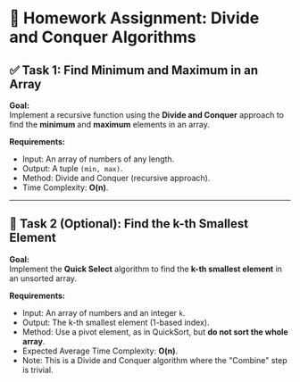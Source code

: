# 📘 Homework Assignment: Divide and Conquer Algorithms

## ✅ Task 1: Find Minimum and Maximum in an Array

**Goal:**  
Implement a recursive function using the **Divide and Conquer** approach to find the **minimum** and **maximum** elements in an array.

**Requirements:**

- Input: An array of numbers of any length.
- Output: A tuple `(min, max)`.
- Method: Divide and Conquer (recursive approach).
- Time Complexity: **O(n)**.

---

## 🌟 Task 2 (Optional): Find the k-th Smallest Element

**Goal:**  
Implement the **Quick Select** algorithm to find the **k-th smallest element** in an unsorted array.

**Requirements:**

- Input: An array of numbers and an integer `k`.
- Output: The k-th smallest element (1-based index).
- Method: Use a pivot element, as in QuickSort, but **do not sort the whole array**.
- Expected Average Time Complexity: **O(n)**.
- Note: This is a Divide and Conquer algorithm where the "Combine" step is trivial.
